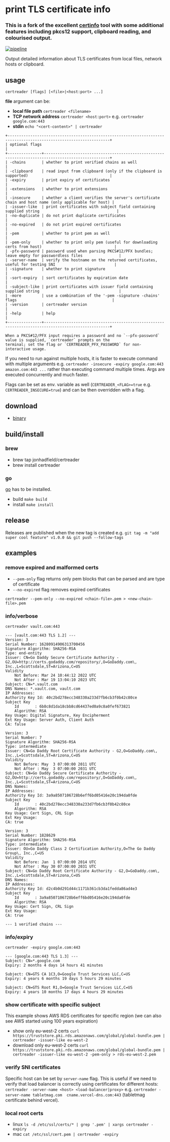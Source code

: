# print TLS certificate info

### This is a fork of the excellent [certinfo](https://github.com/pete911/certinfo) tool with some additional features including pkcs12 support, clipboard reading, and colourised output.

[![pipeline](https://github.com/jonhadfield/certreader/actions/workflows/pipeline.yml/badge.svg)](https://github.com/jonhadfield/certreader/actions/workflows/pipeline.yml)

Output detailed information about TLS certificates from local files, network hosts or clipboard.

## usage

```shell script
certreader [flags] [<file>|<host:port> ...]
```

**file** argument can be:
 - **local file path** `certreader <filename>`
 - **TCP network address** `certreader <host:port>` e.g. `certreader google.com:443`
 - **stdin** `echo "<cert-content>" | certreader`

```
+-------------------------------------------------------------------------------------------------------------------+
| optional flags                                                                                                    |
+---------------+---------------------------------------------------------------------------------------------------+
| -chains       | whether to print verified chains as well                                                          |
| -clipboard    | read input from clipboard (only if the clipboard is supported)                                    |
| -expiry       | print expiry of certificates                                                                      |
| -extensions   | whether to print extensions                                                                       |
| -insecure     | whether a client verifies the server's certificate chain and host name (only applicable for host) |
| -issuer-like  | print certificates with subject field containing supplied string                                  |
| -no-duplicate | do not print duplicate certificates                                                               |
| -no-expired   | do not print expired certificates                                                                 |
| -pem          | whether to print pem as well                                                                      |
| -pem-only     | whether to print only pem (useful for downloading certs from host)                                |
| -pfx-password | password used when parsing PKCS#12/PFX bundles; leave empty for passwordless files                |
| -server-name  | verify the hostname on the returned certificates, useful for testing SNI                          |
| -signature    | whether to print signature                                                                        |
| -sort-expiry  | sort certificates by expiration date                                                              |
| -subject-like | print certificates with issuer field containing supplied string                                   |
| -more         | use a combination of the '-pem -signature -chains' flags                                          |
| -version      | certreader version                                                                                  |
| -help         | help                                                                                              |
+---------------+---------------------------------------------------------------------------------------------------+

When a PKCS#12/PFX input requires a password and no `--pfx-password` value is supplied, `certreader` prompts on the
terminal; set the flag or `CERTREADER_PFX_PASSWORD` for non-interactive usage.
```

If you need to run against multiple hosts, it is faster to execute command with multiple arguments e.g.
`certreader -insecure -expiry google.com:443 amazon.com:443 ...` rather than executing command multiple times. Args are
executed concurrently and much faster.

Flags can be set as env. variable as well (`CERTREADER_<FLAG>=true` e.g. `CERTREADER_INSECURE=true`) and can be then
overridden with a flag.

## download

 - [binary](https://github.com/jonhadfield/certreader/releases)

## build/install

### brew

- brew tap jonhadfield/certreader
- brew install certreader

### go

[go](https://golang.org/dl/) has to be installed.
 - build `make build`
 - install `make install`

## release

Releases are published when the new tag is created e.g.
`git tag -m "add super cool feature" v1.0.0 && git push --follow-tags`

## examples

### remove expired and malformed certs

- `--pem-only` flag returns only pem blocks that can be parsed and are type of certificate
- `--no-expired` flag removes expired certificates

`certreader --pem-only --no-expired <chain-file>.pem > <new-chain-file>.pem`

### info/verbose

`certreader vault.com:443`
```
--- [vault.com:443 TLS 1.2] ---
Version: 3
Serial Number: 16280914906313700456
Signature Algorithm: SHA256-RSA
Type: end-entity
Issuer: CN=Go Daddy Secure Certificate Authority - G2,OU=http://certs.godaddy.com/repository/,O=GoDaddy.com\, Inc.,L=Scottsdale,ST=Arizona,C=US
Validity
    Not Before: Mar 24 10:44:12 2022 UTC
    Not After : Mar 19 13:04:10 2023 UTC
Subject: CN=*.vault.com
DNS Names: *.vault.com, vault.com
IP Addresses:
Authority Key Id: 40c2bd278ecc348330a233d7fb6cb3f0b42c80ce
Subject Key
    Id       : 6b8c8d1da18cbb8cd64437ed0a9c8a0fef673821
    Algorithm: RSA
Key Usage: Digital Signature, Key Encipherment
Ext Key Usage: Server Auth, Client Auth
CA: false

Version: 3
Serial Number: 7
Signature Algorithm: SHA256-RSA
Type: intermediate
Issuer: CN=Go Daddy Root Certificate Authority - G2,O=GoDaddy.com\, Inc.,L=Scottsdale,ST=Arizona,C=US
Validity
    Not Before: May  3 07:00:00 2011 UTC
    Not After : May  3 07:00:00 2031 UTC
Subject: CN=Go Daddy Secure Certificate Authority - G2,OU=http://certs.godaddy.com/repository/,O=GoDaddy.com\, Inc.,L=Scottsdale,ST=Arizona,C=US
DNS Names:
IP Addresses:
Authority Key Id: 3a9a8507106728b6eff6bd05416e20c194da0fde
Subject Key
    Id       : 40c2bd278ecc348330a233d7fb6cb3f0b42c80ce
    Algorithm: RSA
Key Usage: Cert Sign, CRL Sign
Ext Key Usage:
CA: true

Version: 3
Serial Number: 1828629
Signature Algorithm: SHA256-RSA
Type: intermediate
Issuer: OU=Go Daddy Class 2 Certification Authority,O=The Go Daddy Group\, Inc.,C=US
Validity
    Not Before: Jan  1 07:00:00 2014 UTC
    Not After : May 30 07:00:00 2031 UTC
Subject: CN=Go Daddy Root Certificate Authority - G2,O=GoDaddy.com\, Inc.,L=Scottsdale,ST=Arizona,C=US
DNS Names:
IP Addresses:
Authority Key Id: d2c4b0d291d44c1171b361cb3da1fedda86ad4e3
Subject Key
    Id       : 3a9a8507106728b6eff6bd05416e20c194da0fde
    Algorithm: RSA
Key Usage: Cert Sign, CRL Sign
Ext Key Usage:
CA: true

--- 1 verified chains ---
```

### info/expiry

`certreader -expiry google.com:443`
```
--- [google.com:443 TLS 1.3] ---
Subject: CN=*.google.com
Expiry: 2 months 4 days 14 hours 41 minutes

Subject: CN=GTS CA 1C3,O=Google Trust Services LLC,C=US
Expiry: 4 years 6 months 19 days 5 hours 29 minutes

Subject: CN=GTS Root R1,O=Google Trust Services LLC,C=US
Expiry: 4 years 10 months 17 days 4 hours 29 minutes
```

### show certificate with specific subject
This example shows AWS RDS certificates for specific region (we can also see AWS started using 100 years expiration)
- show only eu-west-2 certs `curl https://truststore.pki.rds.amazonaws.com/global/global-bundle.pem | certreader -issuer-like eu-west-2`
- download only eu-west-2 certs `curl https://truststore.pki.rds.amazonaws.com/global/global-bundle.pem | certreader -issuer-like eu-west-2 -pem-only > rds-eu-west-2.pem`

### verify SNI certificates
Specific host can be set by `server-name` flag. This is useful if we need to verify that load balancer is correctly
using certificates for different hosts: `certreader -server-name <host> <load-balancer|proxy>` e.g.
`certreader -server-name tabletmag.com  cname.vercel-dns.com:443` (tabletmag certificate behind vercel).

### local root certs

- linux `ls -d /etc/ssl/certs/* | grep '.pem' | xargs certreader -expiry`
- mac `cat /etc/ssl/cert.pem | certreader -expiry`
